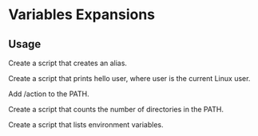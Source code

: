 # Variables Expansions

## Usage

Create a script that creates an alias.

Create a script that prints hello user, where user is the current Linux user.

Add /action to the PATH.

Create a script that counts the number of directories in the PATH.

Create a script that lists environment variables.